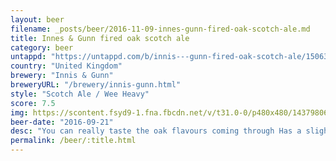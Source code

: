 ```yaml
---
layout: beer
filename: _posts/beer/2016-11-09-innes-gunn-fired-oak-scotch-ale.md
title: Innes & Gunn fired oak scotch ale
category: beer
untappd: "https://untappd.com/b/innis---gunn-fired-oak-scotch-ale/1506367"
country: "United Kingdom"
brewery: "Innis & Gunn"
breweryURL: "/brewery/innis-gunn.html"
style: "Scotch Ale / Wee Heavy"
score: 7.5
img: https://scontent.fsyd9-1.fna.fbcdn.net/v/t31.0-0/p480x480/14379806_10154470816978745_506619917402895971_o.jpg?_nc_cat=110&_nc_sid=e007fa&_nc_ohc=aBzAT3ANxPgAX_7PXJh&_nc_ht=scontent.fsyd9-1.fna&tp=6&oh=aaa20994c683b51eb7749a2dbdba5dbf&oe=5F94778B
beer-date: "2016-09-21"
desc: "You can really taste the oak flavours coming through Has a slightly strange flavour but overall pretty nice"
permalink: /beer/:title.html
---
```

